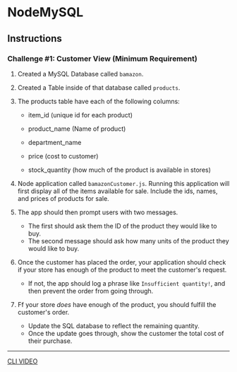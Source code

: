 # NodeMySQL
## Instructions

### Challenge #1: Customer View (Minimum Requirement)

1. Created a MySQL Database called `bamazon`.

2. Created a Table inside of that database called `products`.

3. The products table have each of the following columns:

   * item_id (unique id for each product)

   * product_name (Name of product)

   * department_name

   * price (cost to customer)

   * stock_quantity (how much of the product is available in stores)

4. Node application called `bamazonCustomer.js`. Running this application will first display all of the items available for sale. Include the ids, names, and prices of products for sale.

5. The app should then prompt users with two messages.

   * The first should ask them the ID of the product they would like to buy.
   * The second message should ask how many units of the product they would like to buy.

6. Once the customer has placed the order, your application should check if your store has enough of the product to meet the customer's request.

   * If not, the app should log a phrase like `Insufficient quantity!`, and then prevent the order from going through.

7. Ff your store _does_ have enough of the product, you should fulfill the customer's order.
   * Update the SQL database to reflect the remaining quantity.
   * Once the update goes through, show the customer the total cost of their purchase.

- - -



[CLI VIDEO](https://github.com/theAndes/NodeMySQL/blob/master/nodeMYsql.webm?raw=true)
